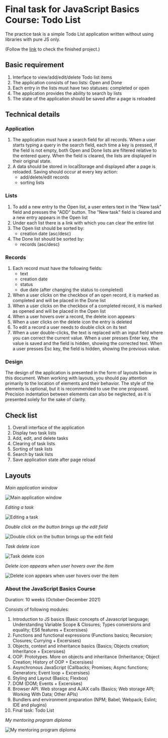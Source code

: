 # Final task for JavaScript Basics Course: Todo List 

The practice task is a simple Todo List application written without using libraries with pure JS only.

(Follow the [link](https://devevka.github.io/ToDo-List/) to check the finished project.)

## Basic requirement 

1. Interface to view/add/edit/delete Todo list items 
2. The application consists of two lists: Open and Done 
3. Each entry in the lists must have two statuses: completed or open 
4. The application provides the ability to search by lists 
5. The state of the application should be saved after a page is reloaded 

## Technical details 

### Application 

1. The application must have a search field for all records. When a user starts typing a query in the search field, each time a key is pressed, if the field is not empty, both Open and Done lists are filtered relative to the entered query. When the field is cleared, the lists are displayed in their original state. 
2. A data should be stored in localStorage and displayed after a page is reloaded. Saving should occur at every key action:
    *  add/delete/edit records 
    *  sorting lists 

### Lists 

1. To add a new entry to the Open list, a user enters text in the “New task" field and presses the "ADD" button. The "New task" field is cleared and a new entry appears in the Open list
2. Under each list there is a link with which you can clear the entire list
3. The Open list should be sorted by:
    * creation date (asc/desc) 
4. The Done list should be sorted by: 
    * records (asc/desc) 

### Records

1. Each record must have the following fields: 
    * text 
    * creation date 
    * status 
    * due date (after changing the status to completed) 
2. When a user clicks on the checkbox of an open record, it is marked as completed and will be placed in the Done list 
3. When a user clicks on the checkbox of a completed record, it is marked as opened and will be placed in the Open list 
4. When a user hovers over a record, the delete icon appears 
5. When a user clicks on the delete icon the entry is deleted 
6. To edit a record a user needs to double click on its text 
7. When a user double-clicks, the text is replaced with an input field where you can correct the current value. When a user presses Enter key, the value is saved and the field is hidden, showing the corrected text. When a user presses Esc key, the field is hidden, showing the previous value. 

### Design 

The design of the application is presented in the form of layouts below in this document. When working with layouts, you should pay attention primarily to the location of elements and their behavior. The style of the elements is optional, but it is recommended to use the one proposed. Precision indentation between elements can also be neglected, as it is presented solely for the sake of clarity. 

## Check list 

1. Overall interface of the application 
2. Display two task lists 
3. Add, edit, and delete tasks 
4. Clearing of task lists 
5. Sorting of task lists 
6. Search by task lists 
7. Save application state after page reload 

## Layouts

_Main application window_ 

![Main application window](images/1.png)

_Editing a task_

![Editing a task](images/2.png)

_Double click on the button brings up the edit field_

![Double click on the button brings up the edit field](images/3.png)

_Task delete icon_

![Task delete icon](images/4.png)

_Delete icon appears when user hovers over the item_

![Delete icon appears when user hovers over the item](images/5.png)


### About the JavaScript Basics Course 

Duration: 10 weeks (October-December 2021)

Consists of following modules:
1. Introduction to JS basics (Basic concepts of Javascript language; Understanding Variable Scope & Closures; Types conversions and equality; ES6 features + Excersises)
2. Functions and functional expressions (Functions basics; Recursion; Closures; Currying + Excersises)
3. Objects, context and inheritance basics (Basics; Objects creation; Inheritance + Excersises)
4. OOP. Prototypes. More on objects and inheritance (Inheritance; Object Creation; History of OOP + Excersises)
5. Asynchronous JavaScript (Callbacks; Promises; Async functions; Generators; Event loop + Excersises)
6. Styling and Layout (Basics; Flexbox)
7. DOM (DOM; Events + Excersises)
8. Browser API. Web storage and AJAX calls (Basics; Web storage API; Working With Data; Other APIs)
9. Bundlers and environment preparation  (NPM; Babel; Webpack; Eslint; IDE and plugins)
10. Final task: Todo List

_My mentoring program diploma_ 

![My mentoring program diploma](images/Diploma.png)



